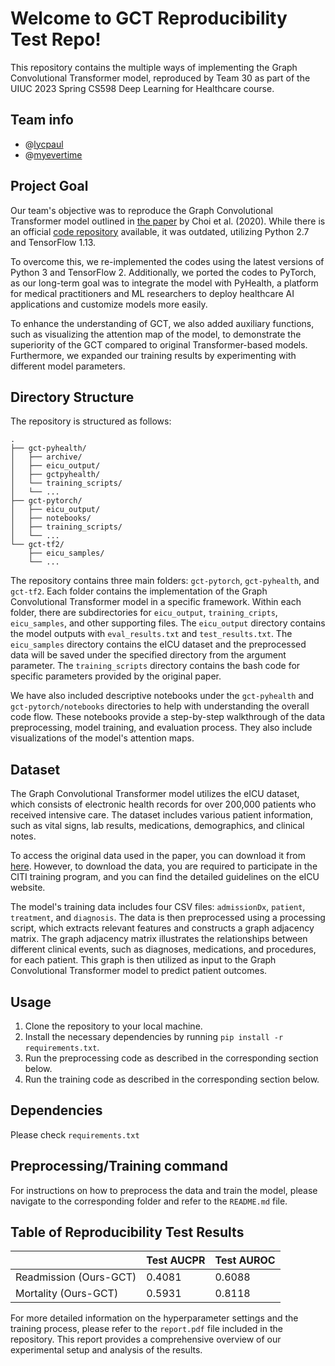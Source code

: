 # Welcome to GCT Reproducibility Test Repo!
This repository contains the multiple ways of implementing the Graph Convolutional Transformer model, reproduced by Team 30 as part of the UIUC 2023 Spring CS598 Deep Learning for Healthcare course.

## Team info
- @[lycpaul](https://github.com/lycpaul)
- @[myevertime](https://github.com/myevertime)

## Project Goal
Our team's objective was to reproduce the Graph Convolutional Transformer model outlined in [the paper](https://arxiv.org/pdf/1906.04716.pdf) by Choi et al. (2020). While there is an official [code repository](https://github.com/Google-Health/records-research/tree/master/graph-convolutional-transformer) available, it was outdated, utilizing Python 2.7 and TensorFlow 1.13. 

To overcome this, we re-implemented the codes using the latest versions of Python 3 and TensorFlow 2. Additionally, we ported the codes to PyTorch, as our long-term goal was to integrate the model with PyHealth, a platform for medical practitioners and ML researchers to deploy healthcare AI applications and customize models more easily.

To enhance the understanding of GCT, we also added auxiliary functions, such as visualizing the attention map of the model, to demonstrate the superiority of the GCT compared to original Transformer-based models. Furthermore, we expanded our training results by experimenting with different model parameters.

## Directory Structure

The repository is structured as follows:
```
.
├── gct-pyhealth/
│   ├── archive/
│   ├── eicu_output/
│   ├── gctpyhealth/
│   └── training_scripts/
│   └── ...
├── gct-pytorch/
│   ├── eicu_output/
│   ├── notebooks/
│   ├── training_scripts/
│   └── ...
└── gct-tf2/
    ├── eicu_samples/
    └── ...
```

The repository contains three main folders: `gct-pytorch`, `gct-pyhealth`, and `gct-tf2`. Each folder contains the implementation of the Graph Convolutional Transformer model in a specific framework. Within each folder, there are subdirectories for `eicu_output`, `training_cripts`, `eicu_samples`, and other supporting files. The `eicu_output` directory contains the model outputs with `eval_results.txt` and `test_results.txt`.  The `eicu_samples` directory contains the eICU dataset and the preprocessed data will be saved under the specified directory from the argument parameter. The `training_scripts` directory contains the bash code for specific parameters provided by the original paper.

We have also included descriptive notebooks under the `gct-pyhealth` and `gct-pytorch/notebooks` directories to help with understanding the overall code flow. These notebooks provide a step-by-step walkthrough of the data preprocessing, model training, and evaluation process. They also include visualizations of the model's attention maps.

## Dataset
The Graph Convolutional Transformer model utilizes the eICU dataset, which consists of electronic health records for over 200,000 patients who received intensive care. The dataset includes various patient information, such as vital signs, lab results, medications, demographics, and clinical notes.

To access the original data used in the paper, you can download it from [here](https://eicu-crd.mit.edu/gettingstarted/access/). However, to download the data, you are required to participate in the CITI training program, and you can find the detailed guidelines on the eICU website.

The model's training data includes four CSV files: `admissionDx`, `patient`, `treatment`, and `diagnosis`. The data is then preprocessed using a processing script, which extracts relevant features and constructs a graph adjacency matrix. The graph adjacency matrix illustrates the relationships between different clinical events, such as diagnoses, medications, and procedures, for each patient. This graph is then utilized as input to the Graph Convolutional Transformer model to predict patient outcomes.

## Usage
1.  Clone the repository to your local machine.
2.  Install the necessary dependencies by running `pip install -r requirements.txt`.
3.  Run the preprocessing code as described in the corresponding section below.
4.  Run the training code as described in the corresponding section below.

## Dependencies

Please check `requirements.txt`

## Preprocessing/Training command
For instructions on how to preprocess the data and train the model, please navigate to the corresponding folder and refer to the `README.md` file.

## Table of Reproducibility Test Results

|                |Test AUCPR                          |Test AUROC                        |
|----------------|-------------------------------|-----------------------------|
|Readmission (Ours-GCT)|0.4081            |0.6088            |
|Mortality (Ours-GCT)|0.5931            |0.8118            |

For more detailed information on the hyperparameter settings and the training process, please refer to the `report.pdf` file included in the repository. This report provides a comprehensive overview of our experimental setup and analysis of the results.
